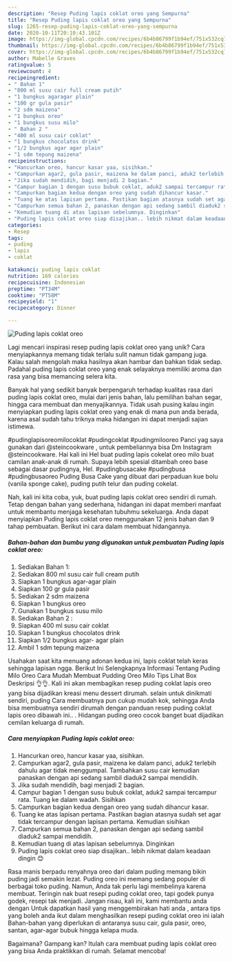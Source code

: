 ```yaml
---
description: "Resep Puding lapis coklat oreo yang Sempurna"
title: "Resep Puding lapis coklat oreo yang Sempurna"
slug: 1265-resep-puding-lapis-coklat-oreo-yang-sempurna
date: 2020-10-11T20:10:43.101Z
image: https://img-global.cpcdn.com/recipes/6b4b86799f1b94ef/751x532cq70/puding-lapis-coklat-oreo-foto-resep-utama.jpg
thumbnail: https://img-global.cpcdn.com/recipes/6b4b86799f1b94ef/751x532cq70/puding-lapis-coklat-oreo-foto-resep-utama.jpg
cover: https://img-global.cpcdn.com/recipes/6b4b86799f1b94ef/751x532cq70/puding-lapis-coklat-oreo-foto-resep-utama.jpg
author: Mabelle Graves
ratingvalue: 5
reviewcount: 4
recipeingredient:
- " Bahan 1"
- "800 ml susu cair full cream putih"
- "1 bungkus agaragar plain"
- "100 gr gula pasir"
- "2 sdm maizena"
- "1 bungkus oreo"
- "1 bungkus susu milo"
- " Bahan 2 "
- "400 ml susu cair coklat"
- "1 bungkus chocolatos drink"
- "1/2 bungkus agar agar plain"
- "1 sdm tepung maizena"
recipeinstructions:
- "Hancurkan oreo, hancur kasar yaa, sisihkan."
- "Campurkan agar2, gula pasir, maizena ke dalam panci, aduk2 terlebih dahulu agar tidak menggumpal. Tambahkan susu cair kemudian panaskan dengan api sedang sambil diaduk2 sampai mendidih."
- "Jika sudah mendidih, bagi menjadi 2 bagian."
- "Campur bagian 1 dengan susu bubuk coklat, aduk2 sampai tercampur rata. Tuang ke dalam wadah. Sisihkan"
- "Campurkan bagian kedua dengan oreo yang sudah dihancur kasar."
- "Tuang ke atas lapisan pertama. Pastikan bagian atasnya sudah set agar tidak tercampur dengan lapisan pertama. Kemudian sisihkan"
- "Campurkan semua bahan 2, panaskan dengan api sedang sambil diaduk2 sampai mendidih."
- "Kemudian tuang di atas lapisan sebelumnya. Dinginkan"
- "Puding lapis coklat oreo siap disajikan.. lebih nikmat dalam keadaan dingin 😊"
categories:
- Resep
tags:
- puding
- lapis
- coklat

katakunci: puding lapis coklat 
nutrition: 169 calories
recipecuisine: Indonesian
preptime: "PT34M"
cooktime: "PT58M"
recipeyield: "1"
recipecategory: Dinner

---
```



![Puding lapis coklat oreo](https://img-global.cpcdn.com/recipes/6b4b86799f1b94ef/751x532cq70/puding-lapis-coklat-oreo-foto-resep-utama.jpg)

Lagi mencari inspirasi resep puding lapis coklat oreo yang unik? Cara menyiapkannya memang tidak terlalu sulit namun tidak gampang juga. Kalau salah mengolah maka hasilnya akan hambar dan bahkan tidak sedap. Padahal puding lapis coklat oreo yang enak selayaknya memiliki aroma dan rasa yang bisa memancing selera kita.

Banyak hal yang sedikit banyak berpengaruh terhadap kualitas rasa dari puding lapis coklat oreo, mulai dari jenis bahan, lalu pemilihan bahan segar, hingga cara membuat dan menyajikannya. Tidak usah pusing kalau ingin menyiapkan puding lapis coklat oreo yang enak di mana pun anda berada, karena asal sudah tahu triknya maka hidangan ini dapat menjadi sajian istimewa.

#pudinglapisoreomilocoklat #pudingcoklat #pudingmilooreo Panci yag saya gunakan dari @steincookware , untuk pembeliannya bisa Dm Instagram @steincookware. Hai kali ini Hel buat puding lapis cokelat oreo milo buat camilan anak-anak di rumah. Supaya lebih spesial ditambah oreo base sebagai dasar pudingnya, Hel. #pudingbusacake #pudingbusa #pudingbusaoreo Puding Busa Cake yang dibuat dari perpaduan kue bolu (vanila sponge cake), puding putih telur dan puding cokelat.


Nah, kali ini kita coba, yuk, buat puding lapis coklat oreo sendiri di rumah. Tetap dengan bahan yang sederhana, hidangan ini dapat memberi manfaat untuk membantu menjaga kesehatan tubuhmu sekeluarga. Anda dapat menyiapkan Puding lapis coklat oreo menggunakan 12 jenis bahan dan 9 tahap pembuatan. Berikut ini cara dalam membuat hidangannya.

<!--inarticleads1-->

##### Bahan-bahan dan bumbu yang digunakan untuk pembuatan Puding lapis coklat oreo:

1. Sediakan  Bahan 1:
1. Sediakan 800 ml susu cair full cream putih
1. Siapkan 1 bungkus agar-agar plain
1. Siapkan 100 gr gula pasir
1. Sediakan 2 sdm maizena
1. Siapkan 1 bungkus oreo
1. Gunakan 1 bungkus susu milo
1. Sediakan  Bahan 2 :
1. Siapkan 400 ml susu cair coklat
1. Siapkan 1 bungkus chocolatos drink
1. Siapkan 1/2 bungkus agar- agar plain
1. Ambil 1 sdm tepung maizena


Usahakan saat kita menuang adonan kedua ini, lapis coklat telah keras sehingga lapisan ngga. Berikut Ini Selengkapnya Informasi Tentang Puding Milo Oreo Cara Mudah Membuat Pudding Oreo Milo Tips Lihat Box Deskripsi 👌👌. Kali ini akan membagikan resep puding coklat lapis oreo yang bisa dijadikan kreasi menu dessert dirumah. selain untuk dinikmati sendiri, puding Cara membuatnya pun cukup mudah kok, sehingga Anda bisa membuatnya sendiri dirumah dengan panduan resep puding coklat lapis oreo dibawah ini.. . Hidangan puding oreo cocok banget buat dijadikan cemilan keluarga di rumah. 

<!--inarticleads2-->

##### Cara menyiapkan Puding lapis coklat oreo:

1. Hancurkan oreo, hancur kasar yaa, sisihkan.
1. Campurkan agar2, gula pasir, maizena ke dalam panci, aduk2 terlebih dahulu agar tidak menggumpal. Tambahkan susu cair kemudian panaskan dengan api sedang sambil diaduk2 sampai mendidih.
1. Jika sudah mendidih, bagi menjadi 2 bagian.
1. Campur bagian 1 dengan susu bubuk coklat, aduk2 sampai tercampur rata. Tuang ke dalam wadah. Sisihkan
1. Campurkan bagian kedua dengan oreo yang sudah dihancur kasar.
1. Tuang ke atas lapisan pertama. Pastikan bagian atasnya sudah set agar tidak tercampur dengan lapisan pertama. Kemudian sisihkan
1. Campurkan semua bahan 2, panaskan dengan api sedang sambil diaduk2 sampai mendidih.
1. Kemudian tuang di atas lapisan sebelumnya. Dinginkan
1. Puding lapis coklat oreo siap disajikan.. lebih nikmat dalam keadaan dingin 😊


Rasa manis berpadu renyahnya oreo dari dalam puding memang bikin puding jadi semakin lezat. Puding oreo ini memang sedang populer di berbagai toko puding. Namun, Anda tak perlu lagi membelinya karena membuat. Teringin nak buat resepi puding coklat oreo, tapi godek punya godek, resepi tak menjadi. Jangan risau, kali ini, kami membantu anda dengan Untuk dapatkan hasil yang menggembirakan hati anda , antara tips yang boleh anda ikut dalam menghasilkan resepi puding coklat oreo ini ialah  Bahan-bahan yang diperlukan di antaranya susu cair, gula pasir, oreo, santan, agar-agar bubuk hingga kelapa muda. 

Bagaimana? Gampang kan? Itulah cara membuat puding lapis coklat oreo yang bisa Anda praktikkan di rumah. Selamat mencoba!

